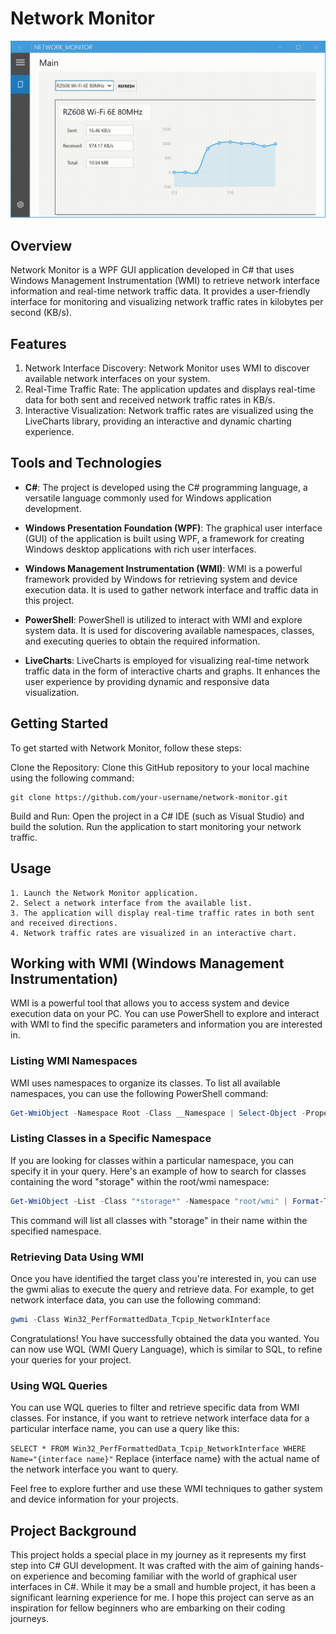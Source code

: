 # Network Monitor

<img src='https://raw.githubusercontent.com/shawn1251/network-traffic-monitor/master/demo.gif'>

## Overview
Network Monitor is a WPF GUI application developed in C# that uses Windows Management Instrumentation (WMI) to retrieve network interface information and real-time network traffic data. It provides a user-friendly interface for monitoring and visualizing network traffic rates in kilobytes per second (KB/s).

## Features
1. Network Interface Discovery: Network Monitor uses WMI to discover available network interfaces on your system.
2. Real-Time Traffic Rate: The application updates and displays real-time data for both sent and received network traffic rates in KB/s.
3. Interactive Visualization: Network traffic rates are visualized using the LiveCharts library, providing an interactive and dynamic charting experience.

## Tools and Technologies

* **C#**: The project is developed using the C# programming language, a versatile language commonly used for Windows application development.

* **Windows Presentation Foundation (WPF)**: The graphical user interface (GUI) of the application is built using WPF, a framework for creating Windows desktop applications with rich user interfaces.

* **Windows Management Instrumentation (WMI)**: WMI is a powerful framework provided by Windows for retrieving system and device execution data. It is used to gather network interface and traffic data in this project.

* **PowerShell**: PowerShell is utilized to interact with WMI and explore system data. It is used for discovering available namespaces, classes, and executing queries to obtain the required information.

* **LiveCharts**: LiveCharts is employed for visualizing real-time network traffic data in the form of interactive charts and graphs. It enhances the user experience by providing dynamic and responsive data visualization.

## Getting Started
To get started with Network Monitor, follow these steps:

Clone the Repository: Clone this GitHub repository to your local machine using the following command:
```shell
git clone https://github.com/your-username/network-monitor.git
```

Build and Run: Open the project in a C# IDE (such as Visual Studio) and build the solution. Run the application to start monitoring your network traffic.

## Usage
	1. Launch the Network Monitor application.
	2. Select a network interface from the available list.
	3. The application will display real-time traffic rates in both sent and received directions.
	4. Network traffic rates are visualized in an interactive chart.


## Working with WMI (Windows Management Instrumentation)

WMI is a powerful tool that allows you to access system and device execution data on your PC. You can use PowerShell to explore and interact with WMI to find the specific parameters and information you are interested in.

### Listing WMI Namespaces

WMI uses namespaces to organize its classes. To list all available namespaces, you can use the following PowerShell command:

```powershell
Get-WmiObject -Namespace Root -Class __Namespace | Select-Object -Property Name
```


### Listing Classes in a Specific Namespace
If you are looking for classes within a particular namespace, you can specify it in your query. Here's an example of how to search for classes containing the word "storage" within the root/wmi namespace:

```powershell
Get-WmiObject -List -Class "*storage*" -Namespace "root/wmi" | Format-Table -AutoSize
```
This command will list all classes with "storage" in their name within the specified namespace.

### Retrieving Data Using WMI
Once you have identified the target class you're interested in, you can use the gwmi alias to execute the query and retrieve data. For example, to get network interface data, you can use the following command:

```powershell
gwmi -Class Win32_PerfFormattedData_Tcpip_NetworkInterface
```

Congratulations! You have successfully obtained the data you wanted. You can now use WQL (WMI Query Language), which is similar to SQL, to refine your queries for your project.

### Using WQL Queries
You can use WQL queries to filter and retrieve specific data from WMI classes. For instance, if you want to retrieve network interface data for a particular interface name, you can use a query like this:


`SELECT * FROM Win32_PerfFormattedData_Tcpip_NetworkInterface WHERE Name="{interface name}"`
Replace {interface name} with the actual name of the network interface you want to query.

Feel free to explore further and use these WMI techniques to gather system and device information for your projects.

## Project Background

This project holds a special place in my journey as it represents my first step into C# GUI development. It was crafted with the aim of gaining hands-on experience and becoming familiar with the world of graphical user interfaces in C#. While it may be a small and humble project, it has been a significant learning experience for me.
I hope this project can serve as an inspiration for fellow beginners who are embarking on their coding journeys.




	
